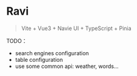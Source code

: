 # Ravi

> Vite + Vue3 + Navie UI + TypeScript + Pinia

TODO：

- search engines configuration
- table configuration
- use some common api: weather, words...
